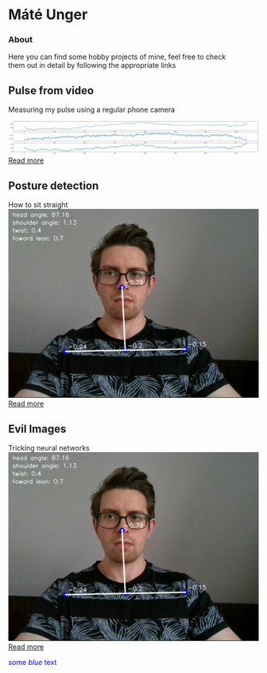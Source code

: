 # Máté Unger
### About
Here you can find some hobby projects of mine, feel free to check  
them out in detail by following the appropriate links

## Pulse from video

Measuring my pulse using a regular phone camera
  

![image](output.png)  
[Read more](ppg.md)


## Posture detection
How to sit straight  
![image](images/sitting_straight.PNG)  
[Read more](postureDetection.md)


## Evil Images
Tricking neural networks
![image](sitting_straight.PNG)  
[Read more](adversarialImages.md)


 <span style="color:blue">some *blue* text</span>
